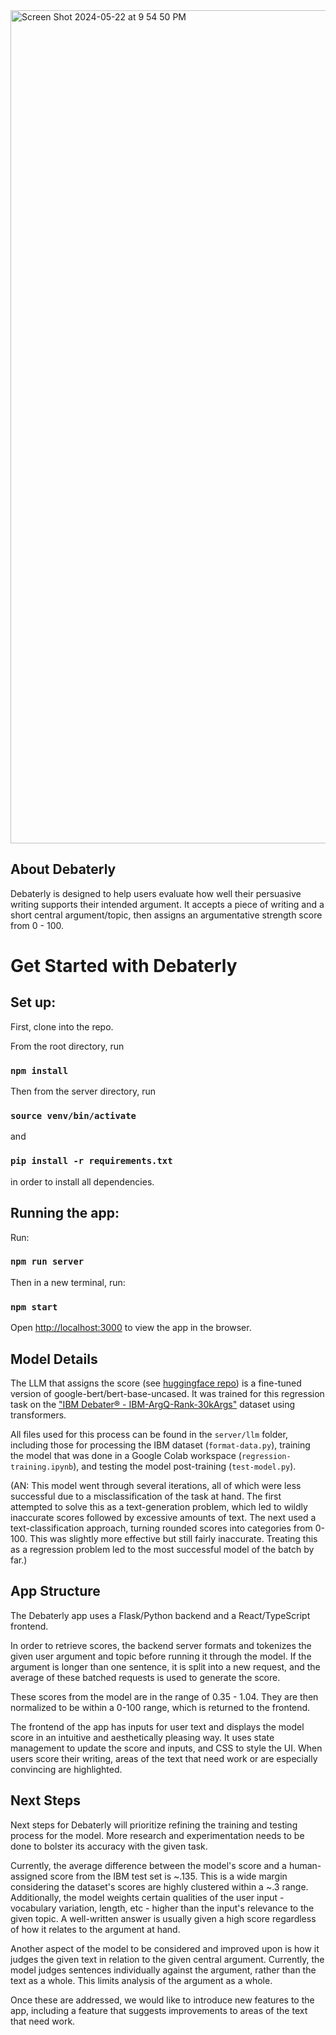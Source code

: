 <img width="1333" alt="Screen Shot 2024-05-22 at 9 54 50 PM" src="https://github.com/austenem/debaterly/assets/84676120/a8512ee4-9dbe-4cfb-b493-ea5c3999a391">

## About Debaterly

Debaterly is designed to help users evaluate how well their persuasive writing
supports their intended argument. It accepts a piece of writing and a short 
central argument/topic, then assigns an argumentative strength score from 0 - 100.

# Get Started with Debaterly

## Set up:

First, clone into the repo. 

From the root directory, run 

### `npm install`

Then from the server directory, run

### `source venv/bin/activate`

and

### `pip install -r requirements.txt`

in order to install all dependencies.

## Running the app:

Run:

### `npm run server`

Then in a new terminal, run:

### `npm start`

Open [http://localhost:3000](http://localhost:3000) to view the app in the browser.

## Model Details

The LLM that assigns the score (see [huggingface repo](https://huggingface.co/austenem/arg-quality-regression))
is a fine-tuned version of google-bert/bert-base-uncased. It was trained for this
regression task on the ["IBM Debater® - IBM-ArgQ-Rank-30kArgs"](https://research.ibm.com/haifa/dept/vst/debating_data.shtml#Argument_Quality) dataset using transformers.

All files used for this process can be found in the `server/llm` folder, including
those for processing the IBM dataset (`format-data.py`), training the model that was
done in a Google Colab workspace (`regression-training.ipynb`), and testing the model 
post-training (`test-model.py`). 

(AN: This model went through several iterations, all of which were less successful 
due to a misclassification of the task at hand. The first attempted to solve
this as a text-generation problem, which led to wildly inaccurate scores followed
by excessive amounts of text. The next used a text-classification approach,
turning rounded scores into categories from 0-100. This was slightly more effective
but still fairly inaccurate. Treating this as a regression problem led to the most 
successful model of the batch by far.)

## App Structure

The Debaterly app uses a Flask/Python backend and a React/TypeScript frontend. 

In order to retrieve scores, the backend server formats and tokenizes the given
user argument and topic before running it through the model. If the argument is 
longer than one sentence, it is split into a new request, and the average 
of these batched requests is used to generate the score. 

These scores from the model are in the range of 0.35 - 1.04. They are then
normalized to be within a 0-100 range, which is returned to the frontend.

The frontend of the app has inputs for user text and displays the model
score in an intuitive and aesthetically pleasing way. It uses state management
to update the score and inputs, and CSS to style the UI. When users score their
writing, areas of the text that need work or are especially convincing are
highlighted.

## Next Steps

Next steps for Debaterly will prioritize refining the training and testing 
process for the model. More research and experimentation needs to be done to 
bolster its accuracy with the given task. 

Currently, the average difference between the model's score and a human-assigned
score from the IBM test set is ~.135. This is a wide margin considering the 
dataset's scores are highly clustered within a ~.3 range. Additionally, the model
weights certain qualities of the user input - vocabulary variation, length, etc - 
higher than the input's relevance to the given topic. A well-written answer is 
usually given a high score regardless of how it relates to the argument at hand.

Another aspect of the model to be considered and improved upon is how it 
judges the given text in relation to the given central argument. Currently, 
the model judges sentences individually against the argument, rather than the 
text as a whole. This limits analysis of the argument as a whole. 

Once these are addressed, we would like to introduce new features to the app,
including a feature that suggests improvements to areas of the text that need
work. 
